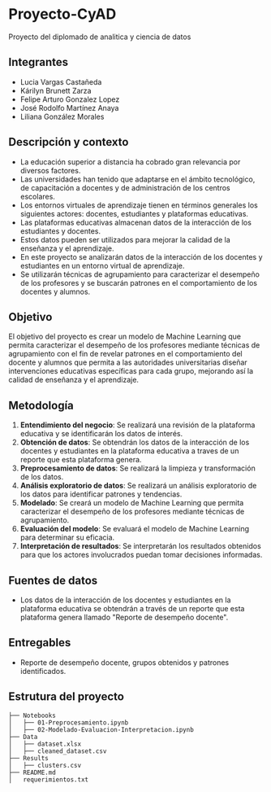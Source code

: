 # Proyecto-CyAD

Proyecto del diplomado de analitica y ciencia de datos

## Integrantes

- Lucia Vargas Castañeda
- Kárilyn Brunett Zarza
- Felipe Arturo Gonzalez Lopez
- José Rodolfo Martínez Anaya
- Liliana González Morales

## Descripción y contexto

- La educación superior a distancia ha cobrado gran relevancia por diversos factores.
- Las universidades han tenido que adaptarse en el ámbito tecnológico, de capacitación a docentes y de administración de los centros escolares.
- Los entornos virtuales de aprendizaje tienen en términos generales los siguientes actores: docentes, estudiantes y plataformas educativas.
- Las plataformas educativas almacenan datos de la interacción de los estudiantes y docentes.
- Estos datos pueden ser utilizados para mejorar la calidad de la enseñanza y el aprendizaje.
- En este proyecto se analizarán datos de la interacción de los docentes y estudiantes en un entorno virtual de aprendizaje.
- Se utilizarán técnicas de agrupamiento para caracterizar el desempeño de los profesores y se buscarán patrones en el comportamiento de los docentes y alumnos.

## Objetivo

El objetivo del proyecto es crear un modelo de Machine Learning que permita caracterizar el desempeño de los profesores mediante técnicas de agrupamiento con el fin de revelar patrones en el comportamiento del docente y alumnos que permita a las autoridades universitarias diseñar intervenciones educativas específicas para cada grupo, mejorando así la calidad de enseñanza y el aprendizaje.

## Metodología
1. **Entendimiento del negocio**: Se realizará una revisión de la plataforma educativa y se identificarán los datos de interés.
2. **Obtención de datos**: Se obtendrán los datos de la interacción de los docentes y estudiantes en la plataforma educativa a traves de un reporte que esta plataforma genera.
3. **Preprocesamiento de datos**: Se realizará la limpieza y transformación de los datos.
4. **Análisis exploratorio de datos**: Se realizará un análisis exploratorio de los datos para identificar patrones y tendencias.
5. **Modelado**: Se creará un modelo de Machine Learning que permita caracterizar el desempeño de los profesores mediante técnicas de agrupamiento.
6. **Evaluación del modelo**: Se evaluará el modelo de Machine Learning para determinar su eficacia.
7. **Interpretación de resultados**: Se interpretarán los resultados obtenidos para que los actores involucrados puedan tomar decisiones informadas.

## Fuentes de datos

- Los datos de la interacción de los docentes y estudiantes en la plataforma educativa se obtendrán a través de un reporte que esta plataforma genera llamado "Reporte de desempeño docente".

## Entregables

- Reporte de desempeño docente, grupos obtenidos y patrones identificados.

## Estrutura del proyecto

```
├── Notebooks
│   ├── 01-Preprocesamiento.ipynb
│   ├── 02-Modelado-Evaluacion-Interpretacion.ipynb
├── Data
│   ├── dataset.xlsx
│   ├── cleaned_dataset.csv
├── Results
│   ├── clusters.csv
├── README.md
│   requerimientos.txt
```
